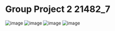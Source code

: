 # Group Project 2 21482_7
![image](https://user-images.githubusercontent.com/129434299/234653423-cefe0620-d9c7-4023-88da-2cec7565130a.png)
![image](https://user-images.githubusercontent.com/129434299/234652807-07839d71-6cd9-4748-9d47-d13e3f8ed043.png)
![image](https://user-images.githubusercontent.com/129434299/234653002-1bdae353-3dee-49ff-b5aa-a34a0adce8b2.png)
![image](https://user-images.githubusercontent.com/129434299/234653259-7ca71bf9-5a5d-4442-900a-8b408372fb61.png)
